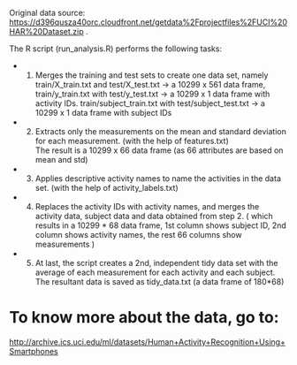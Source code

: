 Original data source: 
  https://d396qusza40orc.cloudfront.net/getdata%2Fprojectfiles%2FUCI%20HAR%20Dataset.zip .

The R script (run_analysis.R) performs the following tasks: 

* 1. Merges the training and test sets to create one data set, namely
  train/X_train.txt and test/X_test.txt -> a 10299 x 561 data frame,
  train/y_train.txt with test/y_test.txt -> a 10299 x 1 data frame with activity IDs.
  train/subject_train.txt with test/subject_test.txt ->  a 10299 x 1 data frame with subject IDs

* 2. Extracts only the measurements on the mean and standard deviation for each measurement.
     (with the help of features.txt)  
  The result is a 10299 x 66 data frame (as 66 attributes are based on mean and std)

* 3. Applies descriptive activity names to name the activities in the data set.
  (with the help  of activity_labels.txt)

* 4. Replaces the activity IDs with activity names, and merges the activity data, subject data and
     data obtained from step 2.
  (
	which results in a 10299 * 68 data frame,
	1st column shows subject ID,
	2nd column shows activity names,
	the rest 66 columns show measurements
  )
	 
* 5. At last, the script creates a 2nd, independent tidy data set with the average
of each measurement for each activity and each subject.
  The resultant data is saved as tidy_data.txt (a data frame of 180*68)
  
# To know more about the data, go to:
  http://archive.ics.uci.edu/ml/datasets/Human+Activity+Recognition+Using+Smartphones

